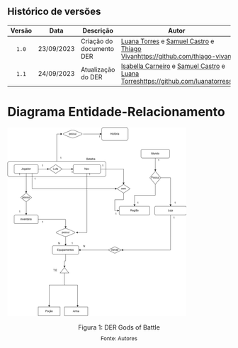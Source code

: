 ## Histórico de versões

| Versão |    Data    | Descrição                | Autor                                              | Revisão |
| :----: | :--------: | ------------------------ | -------------------------------------------------- | ------- |
| `1.0`  | 23/09/2023 | Criação do documento DER | [Luana Torres](https://github.com/luanatorress) e [Samuel Castro](https://github.com/SamuelCastro7) e [Thiago Vivan]()https://github.com/thiago-vivan|         |
| `1.1`  | 24/09/2023 | Atualização do DER | [Isabella Carneiro](https://github.com/isabellacgmsa) e [Samuel Castro](https://github.com/SamuelCastro7) e [Luana Torres]()https://github.com/luanatorress |         |

# Diagrama Entidade-Relacionamento

<p style="text-align: justify">


<img src= '../images/DERSBD1.png'> </img>

<div style="text-align: center">
<p>Figura 1: DER Gods of Battle</p>
<p style="margin-top: -1%; font-size: 12px">Fonte: Autores</p>
</div>